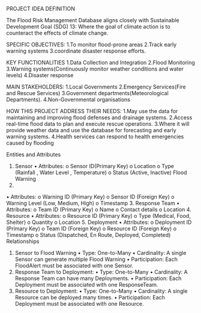 PROJECT IDEA DEFINITION

The Flood Risk Management Database aligns closely with Sustainable Development Goal (SDG) 13: Where the goal of climate action is to counteract the effects of climate change.

SPECIFIC OBJECTIVES:
1.To monitor flood-prone areas
2.Track early warning systems
3.coordinate disaster response efforts.

KEY FUNCTIONALITIES 
1.Data Collection and Integration
2.Flood Monitoring
3.Warning systems(Continuously monitor weather conditions and water levels)
4.Disaster response

MAIN STAKEHOLDERS:
1.Local Governments
2.Emergency Services(Fire and Rescue Services)
3.Government departments(Meteorological Departments).
4.Non-Governmental organisations

HOW THIS PROJECT ADDRESS THEIR NEEDS:
1.May use the data for maintaining and improving flood defenses and drainage systems. 
2.Access real-time flood data to plan and execute rescue operations.
3.Where it will provide weather data and use the database for forecasting and early warning systems.
4.Health services can respond to health emergencies caused by flooding

Entities and Attributes
1.	Sensor
•	Attributes:
o	Sensor ID(Primary Key)
o	Location
o	Type (Rainfall , Water Level , Temperature)
o	Status (Active, Inactive) Flood Warning
2.	
•	Attributes:
o	Warning ID (Primary Key)
o	Sensor ID (Foreign Key)
o	Warning Level (Low, Medium, High)
o	Timestamp
3.	Response Team
•	Attributes:
o	Team ID (Primary Key)
o	Name
o	Contact details
o	Location
4.	Resource
•	Attributes:
o	Resource ID (Primary Key)
o	Type (Medical, Food, Shelter)
o	Quantity
o	Location
5.	 Deployment
•	Attributes:
o	Deployment  ID (Primary Key)
o	Team ID (Foreign Key)
o	Resource ID (Foreign Key)
o	Timestamp
o	Status (Dispatched, En Route, Deployed, Completed)
Relationships
1.	Sensor to Flood Warning
•	Type: One-to-Many
•	Cardinality: A single Sensor can generate multiple Flood Warning
•	Participation: Each FloodAlert must be associated with one Sensor.
2.	Response Team to Deployment:
•	Type: One-to-Many
•	Cardinality: A Response Team can have many  Deployments.
•	Participation: Each Deployment must be associated with one ResponseTeam.
3.	Resource to Deployment:
•	Type: One-to-Many
•	Cardinality: A single Resource can be deployed many times.
•	Participation: Each Deployment must be associated with one Resource.

